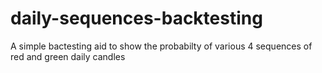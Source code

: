 # daily-sequences-backtesting
A simple bactesting aid to show the probabilty of various 4 sequences of red and green daily candles
